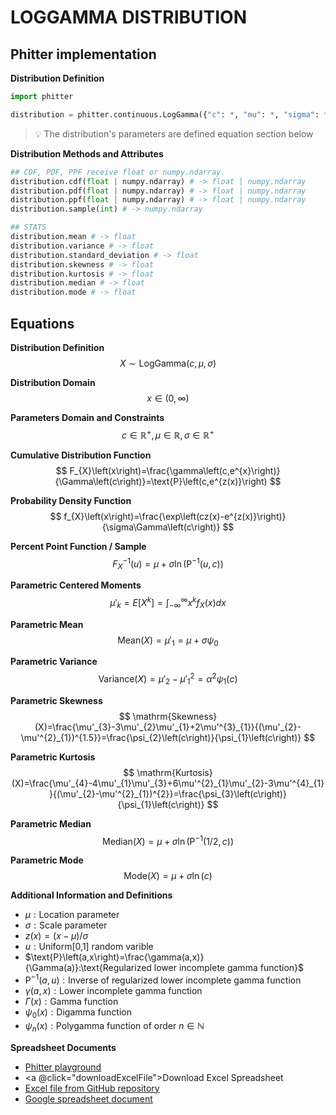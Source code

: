 # LOGGAMMA DISTRIBUTION

## Phitter implementation

**Distribution Definition**

```python
import phitter

distribution = phitter.continuous.LogGamma({"c": *, "mu": *, "sigma": *})
```

> 💡 The distribution's parameters are defined equation section below

**Distribution Methods and Attributes**

```python
## CDF, PDF, PPF receive float or numpy.ndarray.
distribution.cdf(float | numpy.ndarray) # -> float | numpy.ndarray
distribution.pdf(float | numpy.ndarray) # -> float | numpy.ndarray
distribution.ppf(float | numpy.ndarray) # -> float | numpy.ndarray
distribution.sample(int) # -> numpy.ndarray

## STATS
distribution.mean # -> float
distribution.variance # -> float
distribution.standard_deviation # -> float
distribution.skewness # -> float
distribution.kurtosis # -> float
distribution.median # -> float
distribution.mode # -> float
```

## Equations

**Distribution Definition**
$$ X\sim\mathrm{LogGamma}\left(c,\mu,\sigma\right) $$

**Distribution Domain**
$$ x\in\left(0,\infty\right) $$

**Parameters Domain and Constraints**
$$ c\in\mathbb{R}^{+}, \mu\in\mathbb{R}, \sigma\in\mathbb{R}^{+} $$

**Cumulative Distribution Function**
$$ F_{X}\left(x\right)=\frac{\gamma\left(c,e^{x}\right)}{\Gamma\left(c\right)}=\text{P}\left(c,e^{z(x)}\right) $$

**Probability Density Function**
$$ f_{X}\left(x\right)=\frac{\exp\left(cz(x)-e^{z(x)}\right)}{\sigma\Gamma\left(c\right)} $$

**Percent Point Function / Sample**
$$ F^{-1}_{X}\left(u\right)=\mu+\sigma\ln\left(\text{P}^{-1}\left(u,c\right)\right) $$

**Parametric Centered Moments**
$$ \mu'_{k}=E[X^k]=\int_{-\infty }^{\infty }x^{k}f_{X}\left(x\right)dx $$

**Parametric Mean**
$$ \mathrm{Mean}(X)=\mu'_{1}=\mu+\sigma\psi_{0} $$

**Parametric Variance**
$$ \mathrm{Variance}(X)=\mu'_{2}-\mu'^{2}_{1}=\alpha^{2}\psi_{1}\left(c\right) $$

**Parametric Skewness**
$$ \mathrm{Skewness}(X)=\frac{\mu'_{3}-3\mu'_{2}\mu'_{1}+2\mu'^{3}_{1}}{(\mu'_{2}-\mu'^{2}_{1})^{1.5}}=\frac{\psi_{2}\left(c\right)}{\psi_{1}\left(c\right)} $$

**Parametric Kurtosis**
$$ \mathrm{Kurtosis}(X)=\frac{\mu'_{4}-4\mu'_{1}\mu'_{3}+6\mu'^{2}_{1}\mu'_{2}-3\mu'^{4}_{1}}{(\mu'_{2}-\mu'^{2}_{1})^{2}}=\frac{\psi_{3}\left(c\right)}{\psi_{1}\left(c\right)} $$

**Parametric Median**
$$ \mathrm{Median}(X)=\mu+\sigma\ln\left(\text{P}^{-1}\left(1/2,c\right)\right) $$

**Parametric Mode**
$$ \mathrm{Mode}(X)=\mu+\sigma\ln(c) $$

**Additional Information and Definitions**
- $\mu:\text{Location parameter}$
- $\sigma:\text{Scale parameter}$
- $z\left(x\right)=\left(x-\mu\right)/\sigma$
- $u:\text{Uniform[0,1] random varible}$
- $\text{P}\left(a,x\right)=\frac{\gamma(a,x)}{\Gamma(a)}:\text{Regularized lower incomplete gamma function}$
- $\text{P}^{-1}\left(a,u\right):\text{Inverse of regularized lower incomplete gamma function}$
- $\gamma\left(a,x\right):\text{Lower incomplete gamma function}$
- $\Gamma\left(x\right):\text{Gamma function}$
- $\psi_{0}\left(x\right):\text{Digamma function}$
- $\psi_{n}\left(x\right):\text{Polygamma function of order }n\in\mathbb{N}$

**Spreadsheet Documents**

-   [Phitter playground](https://phitter.io/distributions/continuous/loggamma)
-   <a @click="downloadExcelFile">Download Excel Spreadsheet</a>
-   [Excel file from GitHub repository](https://github.com/phitter-core/phitter-files/blob/main/continuous/loggamma.xlsx)
-   [Google spreadsheet document](https://docs.google.com/spreadsheets/d/1SXCmxXs7hkajo_W_qL-e0MJQEaUJqTpUno1nYGXxmxI)

<script setup>
const downloadExcelFile = function() {
    const fileId = "loggamma";
    const url = `https://raw.githubusercontent.com/phitter-core/phitter-files/main/continuous/${fileId}.xlsx`;
    const link = document.createElement("a");
    link.href = url;
    link.setAttribute("download", `${fileId}.xlsx`);
    document.body.appendChild(link);
    link.click();
    document.body.removeChild(link);
};
</script>

<style module>
a {
  cursor: pointer;
}
</style>

    